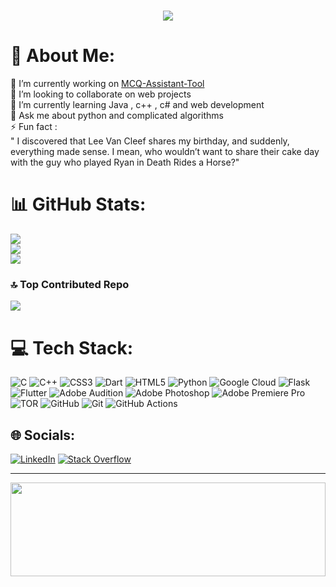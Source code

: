 <h1 align="center">
    <img src="https://readme-typing-svg.herokuapp.com/?font=Righteous&size=50&center=true&vCenter=true&width=1500&height=100&duration=4000&lines=Hi+There!+👋;+I'm+Younes!;Welcome+To+My+Profile;" />
</h1>

# 💫 About Me:
🔭 I’m currently working on <a href="https://github.com/MYounesEG/MCQ-Assistant-Tool">MCQ-Assistant-Tool</a> <br>👯 I’m looking to collaborate on web projects<br>🌱 I’m currently learning Java , c++ , c# and web development  <br>💬 Ask me about python and complicated algorithms<br>⚡ Fun fact :<br>" I discovered that Lee Van Cleef shares my birthday, and suddenly, everything made sense. I mean, who wouldn’t want to share their cake day with the guy who played Ryan in Death Rides a Horse?"

# 📊 GitHub Stats:
![](https://github-readme-stats.vercel.app/api?username=MYounesEG&theme=radical&hide_border=false&include_all_commits=false&count_private=false)<br/>
![](https://github-readme-streak-stats.herokuapp.com/?user=MYounesEG&theme=radical&hide_border=false)<br/>
![](https://github-readme-stats.vercel.app/api/top-langs/?username=MYounesEG&theme=radical&hide_border=false&include_all_commits=false&count_private=false&layout=compact)

### 🔝 Top Contributed Repo
![](https://github-contributor-stats.vercel.app/api?username=mYounesEG&limit=5&theme=radical&combine_all_yearly_contributions=true)

# 💻 Tech Stack:
![C](https://img.shields.io/badge/c-%2300599C.svg?style=for-the-badge&logo=c&logoColor=white) ![C++](https://img.shields.io/badge/c++-%2300599C.svg?style=for-the-badge&logo=c%2B%2B&logoColor=white) ![CSS3](https://img.shields.io/badge/css3-%231572B6.svg?style=for-the-badge&logo=css3&logoColor=white) ![Dart](https://img.shields.io/badge/dart-%230175C2.svg?style=for-the-badge&logo=dart&logoColor=white) ![HTML5](https://img.shields.io/badge/html5-%23E34F26.svg?style=for-the-badge&logo=html5&logoColor=white) ![Python](https://img.shields.io/badge/python-3670A0?style=for-the-badge&logo=python&logoColor=ffdd54) ![Google Cloud](https://img.shields.io/badge/GoogleCloud-%234285F4.svg?style=for-the-badge&logo=google-cloud&logoColor=white) ![Flask](https://img.shields.io/badge/flask-%23000.svg?style=for-the-badge&logo=flask&logoColor=white) ![Flutter](https://img.shields.io/badge/Flutter-%2302569B.svg?style=for-the-badge&logo=Flutter&logoColor=white) ![Adobe Audition](https://img.shields.io/badge/Adobe%20Audition-9999FF.svg?style=for-the-badge&logo=Adobe%20Audition&logoColor=white) ![Adobe Photoshop](https://img.shields.io/badge/adobe%20photoshop-%2331A8FF.svg?style=for-the-badge&logo=adobe%20photoshop&logoColor=white) ![Adobe Premiere Pro](https://img.shields.io/badge/Adobe%20Premiere%20Pro-9999FF.svg?style=for-the-badge&logo=Adobe%20Premiere%20Pro&logoColor=white) ![TOR](https://img.shields.io/badge/tor-%237E4798.svg?style=for-the-badge&logo=tor-project&logoColor=white) ![GitHub](https://img.shields.io/badge/github-%23121011.svg?style=for-the-badge&logo=github&logoColor=white) ![Git](https://img.shields.io/badge/git-%23F05033.svg?style=for-the-badge&logo=git&logoColor=white) ![GitHub Actions](https://img.shields.io/badge/github%20actions-%232671E5.svg?style=for-the-badge&logo=githubactions&logoColor=white)


## 🌐 Socials:
[![LinkedIn](https://img.shields.io/badge/LinkedIn-%230077B5.svg?logo=linkedin&logoColor=white)](https://linkedin.com/in/mohammed-younes-014526305) [![Stack Overflow](https://img.shields.io/badge/-Stackoverflow-FE7A16?logo=stack-overflow&logoColor=white)](https://stackoverflow.com/users/21194337) 



---
<img src="https://raw.githubusercontent.com/matfantinel/matfantinel/master/waves.svg" width="100%" height="150">
